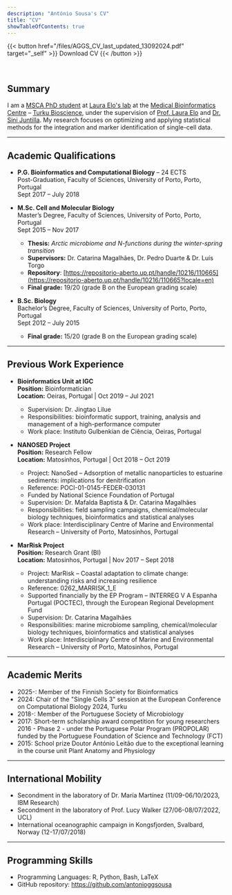 ```yaml
---
description: "António Sousa's CV"
title: "CV"
showTableOfContents: true
---
```


{{< button href="/files/AGGS_CV_last_updated_13092024.pdf" target="_self" >}}
Download CV
{{< /button >}}

<br>

## Summary

I am a [MSCA PhD student](https://www.enlight-ten.eu) at [Laura Elo's lab](https://bioscience.fi/research/computational-biomedicine) at the <a href="https://elolab.utu.fi" target="_blank">Medical Bioinformatics Centre</a> – <a href="https://bioscience.fi" target="_blank">Turku Bioscience</a>, under the supervision of [Prof. Laura Elo](https://scholar.google.com/citations?user=w9qgsIcAAAAJ) and [Dr. Sini Juntilla](https://scholar.google.com/citations?hl=en&user=KCc6UEAAAAAJ). My research focuses on optimizing and applying statistical methods for the integration and marker identification of single-cell data.

---

## Academic Qualifications

- **P.G. Bioinformatics and Computational Biology** – 24 ECTS  
  Post-Graduation, Faculty of Sciences, University of Porto, Porto, Portugal  
  Sept 2017 – July 2018

- **M.Sc. Cell and Molecular Biology**  
  Master’s Degree, Faculty of Sciences, University of Porto, Porto, Portugal  
  Sept 2015 – Nov 2017  
  - **Thesis:** _Arctic microbiome and N-functions during the winter-spring transition_
  - **Supervisors:** Dr. Catarina Magalhães, Dr. Pedro Duarte & Dr. Luís Torgo  
  - **Repository**: [https://repositorio-aberto.up.pt/handle/10216/110665](https://repositorio-aberto.up.pt/handle/10216/110665?locale=en)  
  - **Final grade:** 19/20 (grade B on the European grading scale)

- **B.Sc. Biology**  
  Bachelor’s Degree, Faculty of Sciences, University of Porto, Porto, Portugal  
  Sept 2012 – July 2015  
  - **Final grade:** 15/20 (grade B on the European grading scale)

---

## Previous Work Experience

- **Bioinformatics Unit at IGC**  
  **Position:** Bioinformatician  
  **Location:** Oeiras, Portugal | Oct 2019 – Jul 2021  
  - Supervision: Dr. Jingtao Lilue  
  - Responsibilities: bioinformatic support, training, analysis and management of a high-performance computer  
  - Work place: Instituto Gulbenkian de Ciência, Oeiras, Portugal  

- **NANOSED Project**  
  **Position:** Research Fellow  
  **Location:** Matosinhos, Portugal | Oct 2018 – Oct 2019  
  - Project: NanoSed – Adsorption of metallic nanoparticles to estuarine sediments: implications for denitrification  
  - Reference: POCI-01-0145-FEDER-030131  
  - Funded by National Science Foundation of Portugal  
  - Supervision: Dr. Mafalda Baptista & Dr. Catarina Magalhães  
  - Responsibilities: field sampling campaigns, chemical/molecular biology techniques, bioinformatics and statistical analyses  
  - Work place: Interdisciplinary Centre of Marine and Environmental Research – University of Porto, Matosinhos, Portugal  

- **MarRisk Project**  
  **Position:** Research Grant (BI)  
  **Location:** Matosinhos, Portugal | Nov 2017 – Sept 2018  
  - Project: MarRisk – Coastal adaptation to climate change: understanding risks and increasing resilience  
  - Reference: 0262_MARRISK_1_E  
  - Supported financially by the EP Program – INTERREG V A Espanha Portugal (POCTEC), through the European Regional Development Fund  
  - Supervision: Dr. Catarina Magalhães  
  - Responsibilities: marine microbiome sampling, chemical/molecular biology techniques, bioinformatics and statistical analyses  
  - Work place: Interdisciplinary Centre of Marine and Environmental Research – University of Porto, Matosinhos, Portugal

---

## Academic Merits

- 2025-: Member of the Finnish Society for Bioinformatics
- 2024: Chair of the "Single Cells 3" session at the European Conference on Computational Biology 2024, Turku
- 2018-: Member of the Portuguese Society of Microbiology
- 2017: Short-term scholarship award competition for young researchers 2016 - Phase 2 - under the
Portuguese Polar Program (PROPOLAR) funded by the Portuguese Foundation of Science and
Technology (FCT)
- 2015: School prize Doutor António Leitão due to the exceptional learning in the course unit Plant Anatomy and Physiology

---

## International Mobility

- Secondment in the laboratory of Dr. María Martínez (11/09-06/10/2023, IBM Research)
- Secondment in the laboratory of Prof. Lucy Walker (27/06-08/07/2022, UCL)
- International oceanographic campaign in Kongsfjorden, Svalbard, Norway (12-17/07/2018)

---

## Programming Skills

- Programming Languages: R, Python, Bash, LaTeX
- GitHub repository: https://github.com/antonioggsousa

